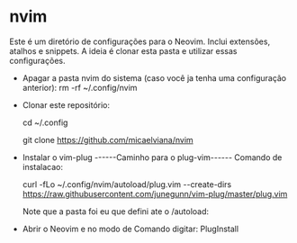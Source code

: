 # nvim
Este é um diretório de configurações para o Neovim. Inclui extensões, atalhos e snippets. A ideia é clonar esta pasta e utilizar essas configurações.

* Apagar a pasta nvim do sistema (caso você ja tenha uma configuração anterior): rm -rf ~/.config/nvim

* Clonar este repositório: 

   cd ~/.config

   git clone https://github.com/micaelviana/nvim

* Instalar o vim-plug
------Caminho para o plug-vim------
   Comando de instalacao: 

   curl -fLo ~/.config/nvim/autoload/plug.vim --create-dirs https://raw.githubusercontent.com/junegunn/vim-plug/master/plug.vim

   Note que a pasta foi eu que defini ate o /autoload:

* Abrir o Neovim e no modo de Comando digitar: PlugInstall
